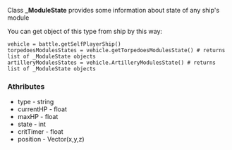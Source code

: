 Class **_ModuleState** provides some information about state of any ship's module

You can get object of this type from ship by this way:

    vehicle = battle.getSelfPlayerShip()
    torpedoesModulesStates = vehicle.getTorpedoesModulesState() # returns list of _ModuleState objects
    artilleryModulesStates = vehicle.ArtilleryModulesState() # returns list of _ModuleState objects

### Athributes

- type - string
- currentHP - float
- maxHP - float
- state - int
- critTimer - float
- position - Vector(x,y,z)
